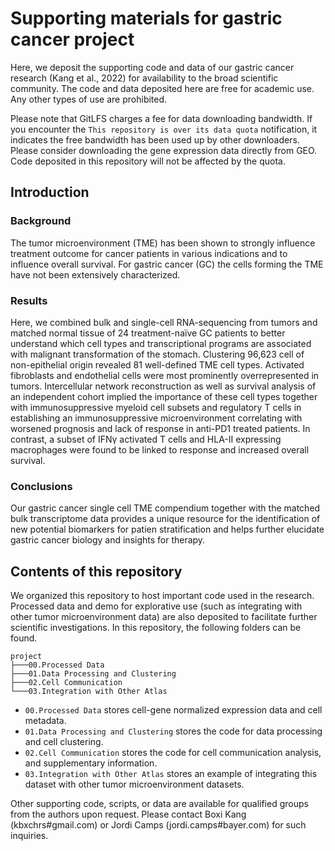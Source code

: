 # Supporting materials for gastric cancer project

Here, we deposit the supporting code and data of our gastric cancer research (Kang et al., 2022) for availability to the broad scientific community. The code and data deposited here are free for academic use. Any other types of use are prohibited.

Please note that GitLFS charges a fee for data downloading bandwidth. If you encounter the `This repository is over its data quota` notification, it indicates the free bandwidth has been used up by other downloaders. Please consider downloading the gene expression data directly from GEO. Code deposited in this repository will not be affected by the quota.

## Introduction

### Background
The tumor microenvironment (TME) has been shown to strongly influence treatment outcome for cancer patients in various indications and to influence overall survival. For gastric cancer (GC) the cells forming the TME have not been extensively characterized.

### Results
Here, we combined bulk and single-cell RNA-sequencing from tumors and matched normal tissue of 24 treatment-naïve GC patients to better understand which cell types and transcriptional programs are associated with malignant transformation of the stomach. Clustering 96,623 cell of non-epithelial origin revealed 81 well-defined TME cell types. Activated fibroblasts and endothelial cells were most prominently overrepresented in tumors. Intercellular network reconstruction as well as survival analysis of an independent cohort implied the importance of these cell types together with immunosuppressive myeloid cell subsets and regulatory T cells in establishing an immunosuppressive microenvironment correlating with worsened prognosis and lack of response in anti-PD1 treated patients. In contrast, a subset of IFNγ activated T cells and HLA-II expressing macrophages were found to be linked to response and increased overall survival.

### Conclusions
Our gastric cancer single cell TME compendium together with the matched bulk transcriptome data provides a unique resource for the identification of new potential biomarkers for patien stratification and helps further elucidate gastric cancer biology and insights for therapy.

## Contents of this repository

We organized this repository to host important code used in the research. Processed data and demo for explorative use (such as integrating with other tumor microenvironment data) are also deposited to facilitate further scientific investigations. In this repository, the following folders can be found.

```
project
├───00.Processed Data
├───01.Data Processing and Clustering
├───02.Cell Communication
└───03.Integration with Other Atlas
```

- `00.Processed Data` stores cell-gene normalized expression data and cell metadata.
- `01.Data Processing and Clustering` stores the code for data processing and cell clustering.
- `02.Cell Communication` stores the code for cell communication analysis, and supplementary information.
- `03.Integration with Other Atlas` stores an example of integrating this dataset with other tumor microenvironment datasets.

Other supporting code, scripts, or data are available for qualified groups from the authors upon request. Please contact Boxi Kang (kbxchrs#gmail.com) or Jordi Camps (jordi.camps#bayer.com) for such inquiries. 
